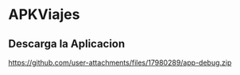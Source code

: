 # APKViajes
## Descarga la Aplicacion
https://github.com/user-attachments/files/17980289/app-debug.zip
